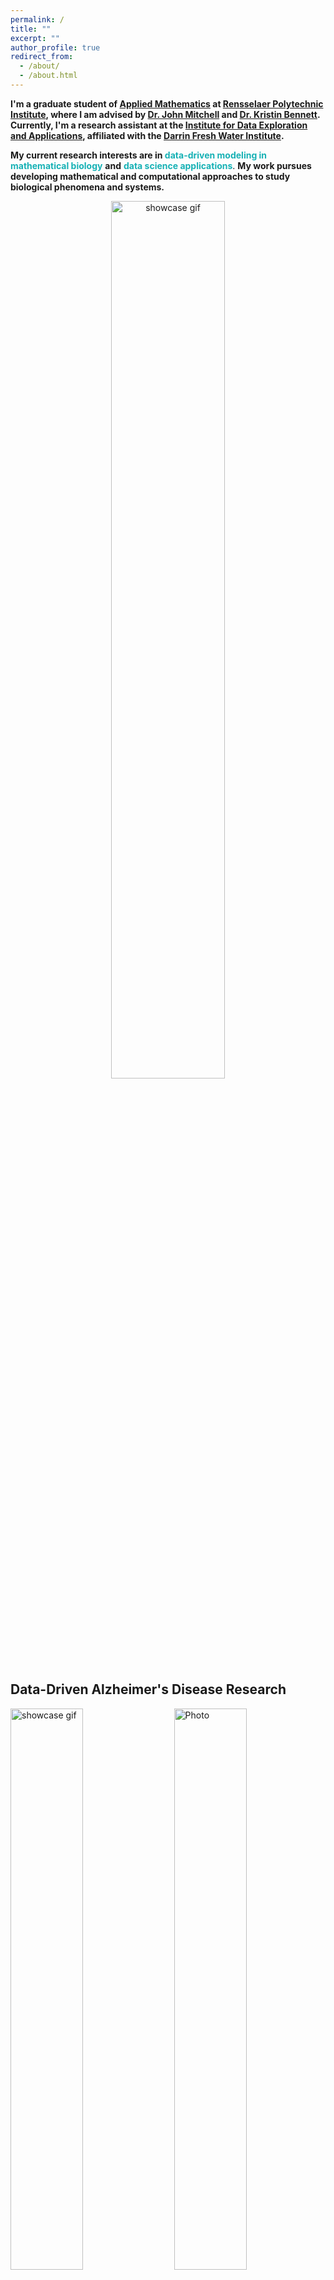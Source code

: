 ```yaml
---
permalink: /
title: ""
excerpt: ""
author_profile: true
redirect_from: 
  - /about/
  - /about.html
---
```



<b>I'm a graduate student of [Applied Mathematics](https://science.rpi.edu/mathematical-sciences) at [Rensselaer Polytechnic Institute](https://www.rpi.edu), where I am advised by [Dr. John Mitchell](https://science.rpi.edu/mathematical-sciences/faculty/john-e-mitchell) and [Dr. Kristin Bennett](https://science.rpi.edu/mathematical-sciences/faculty/kristin-bennett). Currently, I'm a research assistant at the [Institute for Data Exploration and Applications](https://idea.rpi.edu), affiliated with the [Darrin Fresh Water Institute](https://dfwi.rpi.edu).</b> 

<b>My current research interests are in </b><b><font color='#16B1B5'>data-driven modeling in mathematical biology</font></b> <b>and</b> <b><font color='#16B1B5'>data science applications</font></b>. <b>My work pursues developing mathematical and computational approaches to study biological phenomena and systems.</b> 

<p align="center">
  <img src="https://haowen-he.github.io/images/final.gif" alt="showcase gif" width="60%">
</p>

<h2>Data-Driven Alzheimer's Disease Research</h2>

<p align="left">
  <img src="https://haowen-he.github.io/images/twom.png" alt="showcase gif" width="48%"> 
  &nbsp; &nbsp; 
  <img src="https://haowen-he.github.io/images/fourm.png" alt="Photo" width="48%"> 
</p>

<img src="https://haowen-he.github.io/images/complexheatmap.png" width="36%" align="right" /> [FTD MINDER](https://inciteprojects.idea.rpi.edu/alzapp/app/alzapp/) is a web-based, dashboard-style data browsing tool that enables interactive exploration of single-cell RNA sequencing data. The primary inspiration for our application centers around exposing the large dataset of RNA transcripts from brain organoid models of frontotemporal dementia, which initally characterized in the 2021 [paper](https://www.cell.com/cell/fulltext/S0092-8674(21)00829-1?_returnURL=https%3A%2F%2Flinkinghub.elsevier.com%2Fretrieve%2Fpii%2FS0092867421008291%3Fshowall%3Dtrue) by Bowles et al. with the [Neural Stem Cell Institute](https://www.neuralsci.org). 

<img src="https://haowen-he.github.io/images/chord.png" width="36%" align="right" /> A central and ongoing goal of this project is to present the neural stem cell and tauopathy research communities with a general tool for automated and user-customized analyses of newly-generated transcriptomic datasets.<br>

Summer 2022 D2ARC Mini-conference: FTD Minder APP Introduction and Features \[[slides](/files/MiniConference.pdf)\]

<b> Supervised by [Dr. Sally Temple](https://www.neuralsci.org/about-us/our-team/sally-temple-scientific-director-neural-stem-cell-institute), [Dr. Kristin Bennett](https://science.rpi.edu/mathematical-sciences/faculty/kristin-bennett), [Dr. Keith Fraser](https://science.rpi.edu/biology/faculty/keith-fraser), [Dr. John Erickson](https://idea.rpi.edu/people/staff/john-s-erickson).</b>
<br>
<br>


<h2>Watershed Forest Studies: Tree Crown Segmentation from Airborne LiDAR Point Clouds</h2>

<img src="https://haowen-he.github.io/images/4th.gif" width="36%" align="right" /> The correct segmentation of individual trees in the forest is necessary for extracting additional information about trees, such as the type of tree and other tree parameters. This project will support tree species identification in the Lake George watershed as part of an ongoing project to locate and study the impact of Hemlock Woolley Adelgid, an invasive species, on trees around the lake. 

<img src="https://haowen-he.github.io/images/Screen Shot 2022-04-25 at 4.20.15 AM.png" width="36%" align="right" /> My work in this realm has been adapting machine learning tools to improve the performance of tree top detection and crown outlining algorithms in challenging forest conditions: mixedwood stands with vertically complex crown structures.<br>

<br>
<b> Supervised by [Dr. Thomas Morgan](https://idea.rpi.edu/people/staff/tom-morgan).</b>
<br>
<br>
<h2>Modeling and Forecasting Cyanobacterial Harmful Algal Blooms (CyanoHABs) in a changing climate</h2>

<p align="center">
  <img src="https://haowen-he.github.io/images/Rplot 4.06.27 PM.png?raw=true" alt="showcase gif" width="30%"> 
  &nbsp; &nbsp; 
  <img src="https://haowen-he.github.io/images/Screen Shot 2022-04-26 at 5.53.03 AM.png" alt="Photo" width="30%"> 
  &nbsp; &nbsp; 
  <img src="https://haowen-he.github.io/images/Screen Shot 2022-04-26 at 5.53.33 AM.png" alt="showcase gif" width="30%">
</p>
<p><img src="https://haowen-he.github.io/images/filenamehere.gif?raw=true" alt="" width="32%" align="left" /> CyanoHABs are common photosynthetic bacteria that live in surface waters. While we know of many factors that may contribute to CyanoHABs, how these factors come together to create a bloom of algae is not well understood. <br> <br> I'm interested in modeling factors that contribute to CyanoHABs using statistics & machine learning techniques.</p><br>

<b> Supervised by [Dr. Jeremy Farrell](https://science.rpi.edu/biology/faculty/jeremy-farrell), [Dr. Sasha Wagner](https://science.rpi.edu/earth/faculty/sasha-wagner).</b>
<br>
<br>
<h2>Health INCITE: COVID-19 Contact Tracing and Campus Network Mapping</h2>

<img src="https://haowen-he.github.io/images/Screen Shot 2021-07-14 at 3.39.21 AM.png?raw=true" width="36%" align="right" /> RPI [StudySafe](https://inciteprojects.idea.rpi.edu/studysafe/app/studysafe) is designed to present WAP data to on-campus users so they can make informed decisions on where to go for extended periods of time on campus. The data can be interacted with in several ways, including selecting certain dates, times, locations, as well as through interactive geographical maps.<br>

<b> Supervised by [Dr. Kristin Bennett](https://science.rpi.edu/mathematical-sciences/faculty/kristin-bennett), [Dr. John Erickson](https://idea.rpi.edu/people/staff/john-s-erickson).</b>
<br>
<br>
<h2>Player Tracking and Identification in Ice Hockey</h2>

<img src="https://haowen-he.github.io/images/ezgif-2-ae39a85f44.gif" width="36%" align="right" /> Video frames from on-ice action are analyzed in a time sequential manner to track the motion of players during a short to medium duration of action. Individual player silhouettes are identified and isolated for further analysis. Multi-player combined silhouettes are decomposed to isolate individual players in the group and thus track players into and out of close contact situations. Ensemble of player tracks will be formed into a multi-channel time series for further exploration.<br>

<b> Supervised by [Dr. Thomas Morgan](https://idea.rpi.edu/people/staff/tom-morgan).</b>
<br>
<br>
<h2>Teaching</h2>

<b>In Summer 2023, I'm a teaching assistant for MATH 4800/CSCI 4800 Numerical Computing</b><br>
<br>
<b>[MATH 2400 Introduction to Differential Equations](http://haowen-math.com/teaching/2015-spring-teaching-1)</b> Spring 2023<br>
<b>[MATH 1010 Calculus I](https://lms.rpi.edu)</b> Fall 2019/2020/2021/2022 Spring 2021<br>
<br>
<br>
<h2>Miscellany</h2>

<img src="https://haowen-he.github.io/images/Screen Shot 2022-05-25 at 1.32.46 PM.png" width="36%" align="right" /> In past years, I was an undergraduate writing tutor at [Comm+D](https://info.rpi.edu/comm-d) and participated in the Language and Culture Support program for non-native English-speaking students. More recently, I was also a member of [I-PERSIST](https://success.studentlife.rpi.edu/first-year-experience/leadership-opportunities/i-persist-mentoring-chemistry-calculus-and-physics) advocate at RPI.<br>
  
